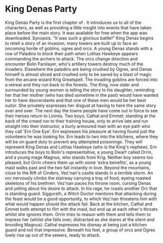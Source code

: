 # King Denas Party

King Denas Party is the first chapter of . It introduces us to all of the characters, as well as providing a little insight into events that have taken place before the main story. It was available for free when the app was downloaded.
Synopsis.
"It was such a glorious battle!" King Denas begins to retell a story of an invasion, many towers are built up to face an oncoming horde of goblins, ogres and orcs. A young Denas stands with a row of Paladins to block their path when Lothas Hawkeye appears commanding the archers to attack. The orcs change direction and encounter Bolin Farslayer, who's artillery towers destroy much of the invaders. Elsewhere the paladins are being crushed by Ogres, and Denas himself is almost sliced and crushed only to be saved by a blast of magic from the arcane wizard Krig Greatspell. The invading goblins are forced into a retreat and they run back to the forests.
The King, now older and surrounded by young women is telling the story to his daughter, reminding her that her mother (who has died sometime in the past) would have wanted her to have descendants and that one of these men would be her best suitor. She privately expresses her disgust at having to here the same story over and over. The next day the towns people have come out in force to see their heroes return to Linirea. Two boys; Cathal and Emmet; standing at the back of the crowd run to their training house, only to arrive late and run straight into their instructor, a burly armoured man with an eye path who they call 'Ern One Eye'. Ern expresses his pleasure at having found just the volunteers he was looking for.
Ern leads to two into the kitchens, where they will be on guard duty to prevent any attempted poisonings. They will represent King Denas and Lothas Hawkeye (who is the King's nephew). Ern introduces the boys to Bolin's representative, a young Dwarf called Orrin, and a young mage Magnus, who stands from Krig. Neither boy seems too pleased, but Orrin cheers them up with some 'extra benefits', as a young maid walks past and the two fall instantly in love.
Beyond the mountains, close to the Rift of Cinders, Vez'nan's castle stands in a terrible storm. An orc nervously climbs the stairway carrying a tray of food, eyeing roasted skeletons of his brethren. Vez'nan paces his throne room, cursing Denas and yelling about his desire to attack. In his rage, he roasts another Orc that is standing guard. Siggurath, a Witch Doctor mentions that attacking during the feast would be a good opportunity, to which Vez'nan threatens him with what would happen should the attack fail.
Back at the kitchen, Cathal and Emmet both attempt to flirt with the maid, but end up at each other's throats whilst she ignores them. Orrin tries to reason with them and tells them to impress her (whilst she falls over, distracted as she stares at the silent and brooding Magnus). Cathal expresses his dismay at being just a kitchen guard and not that impressive. Beneath his feet, a group of orcs and Ogres lowly rise up out of the sewers, ready to attack.